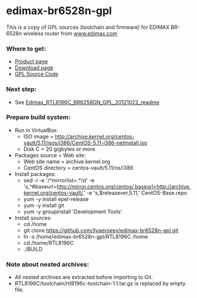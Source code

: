 # edimax-br6528n-gpl

This is a copy of GPL sources (toolchain and firmware) for EDIMAX BR-6528n wireless router from www.edimax.com

### Where to get:

* [Product page](http://www.edimax.com/edimax/merchandise/merchandise_detail/data/edimax/global/home_legacy_wireless_routers/br-6258n)
* [Download page](http://www.edimax.com/edimax/download/download/data/edimax/global/download/for_home/home_legacy_products/home_legacy_wireless_routers/br-6258n)
* [GPL Source Code](http://www.edimax.com/edimax/mw/cufiles/files/download/OpenSourceCode/transfer/Wireless/Router/BR-6258n/BR-6258n.rar)

### Next step:

* See [Edimax_RTL8196C_BR6258GN_GPL_20121022_readme](Edimax_RTL8196C_BR6258GN_GPL_20121022_readme)

### Prepare build system:

* Run in VirtualBox:
   * ISO image = http://archive.kernel.org/centos-vault/5.11/isos/i386/CentOS-5.11-i386-netinstall.iso
   * Disk C = 20 gigbytes or more
* Packages source = Web site:
   * Web site name = archive.kernel.org
   * CentOS directory = centos-vault/5.11/os/i386
* Install packages:
   * sed -i -e '/^mirrorlist=.*/d' -e 's,^#baseurl=http://mirror.centos.org/centos/,baseurl=http://archive.kernel.org/centos-vault/,' -e 's,$releasever,5.11,' CentOS-Base.repo
   * yum -y install epel-release
   * yum -y install git
   * yum -y groupinstall 'Development Tools'
* Install sources:
   * cd /home
   * git clone https://github.com/ilyaevseev/edimax-br6528n-gpl.git
   * ln -s /home/edimax-br6528n-gpl/RTL8196C /home
   * cd /home/RTL8196C
   * ./BUILD

### Note about nested archives:

* All nested archives are extracted before importing to Git.
* RTL8196C/toolchain/rtl8196c-toolchain-1.1.tar.gz is replaced by empty file.
